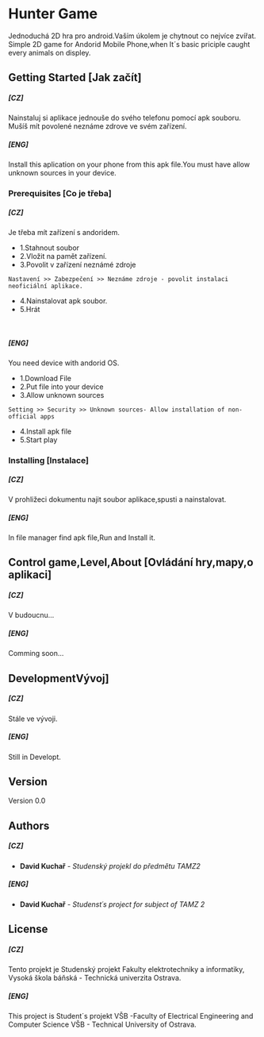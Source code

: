# Hunter Game
Jednoduchá 2D hra pro android.Vaším úkolem je chytnout co nejvíce zvířat.
Simple 2D game for Andorid Mobile Phone,when It´s basic priciple caught every animals on displey.

## Getting Started [Jak začít]
##### [CZ]
Nainstaluj si aplikace jednouše do svého telefonu pomocí apk souboru. Mušíš mít povolené neznáme zdrove ve svém zařízení.
##### [ENG]
Install this aplication on your phone from this apk file.You must have allow unknown sources in your device.


### Prerequisites [Co je třeba]
##### [CZ]
Je třeba mít zařízení s andoridem.


* 1.Stahnout soubor
* 2.Vložit na pamět zařízení.
* 3.Povolit v zařízení neznámé zdroje
```
Nastavení >> Zabezpečení >> Neznáme zdroje - povolit instalaci neoficiální aplikace.
```
* 4.Nainstalovat apk soubor.
* 5.Hrát
<br />

##### [ENG]
You need device  with andorid OS.

* 1.Download File
* 2.Put file into your device
* 3.Allow unknown sources
```
Setting >> Security >> Unknown sources- Allow installation of non-official apps
```
* 4.Install apk file
* 5.Start play

### Installing [Instalace]
##### [CZ]
V prohližeci dokumentu najit soubor aplikace,spusti a nainstalovat.
##### [ENG]
In file manager find apk file,Run and Install it.

## Control game,Level,About [Ovládání hry,mapy,o aplikaci]
##### [CZ]
  V budoucnu...
  ##### [ENG]
  Comming soon...

## DevelopmentVývoj]
##### [CZ]
 Stále ve vývoji.
 ##### [ENG]
 Still in Developt.


## Version

Version 0.0

## Authors
##### [CZ]
* **David Kuchař** - *Studenský projekl do předmětu TAMZ2*
##### [ENG]
* **David Kuchař** - *Studenst´s project for subject of TAMZ 2*

## License
##### [CZ]
Tento projekt je Studenský projekt Fakulty elektrotechniky a informatiky, Vysoká škola báňská - Technická univerzita Ostrava.
##### [ENG]
This project is Student´s projekt VŠB -Faculty of Electrical Engineering and Computer Science VŠB - Technical University of Ostrava.

